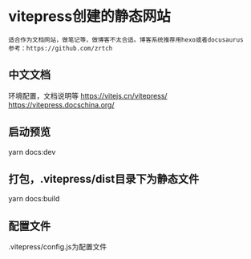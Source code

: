 # vitepress创建的静态网站
```
适合作为文档网站，做笔记等，做博客不太合适。博客系统推荐用hexo或者docusaurus
参考：https://github.com/zrtch
```

## 中文文档
环境配置，文档说明等
https://vitejs.cn/vitepress/
https://vitepress.docschina.org/

## 启动预览
yarn docs:dev

## 打包，.vitepress/dist目录下为静态文件
yarn docs:build

## 配置文件
.vitepress/config.js为配置文件

